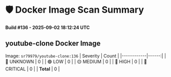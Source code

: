 # 🛡️ Docker Image Scan Summary
**Build #136 - 2025-09-02 18:12:24 UTC**

## youtube-clone Docker Image
Image: `sr79979/youtube-clone:136`
| Severity   | Count |
|------------|------:|
| 🔵 UNKNOWN  | 0 |
| 🟢 LOW      | 0 |
| 🟡 MEDIUM   | 0 |
| 🔴 HIGH     | 0 |
| 🚨 CRITICAL | 0 |
| **Total**   | 0 |

